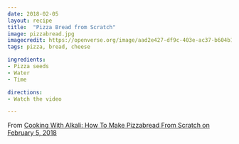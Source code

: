 ```yaml
---
date: 2018-02-05
layout: recipe
title:  "Pizza Bread from Scratch"
image: pizzabread.jpg
imagecredit: https://openverse.org/image/aad2e427-df9c-403e-ac37-b604b16eadd5
tags: pizza, bread, cheese

ingredients:
- Pizza seeds
- Water
- Time

directions:
- Watch the video

---
```


From [Cooking With Alkali: How To Make Pizzabread From Scratch on February 5, 2018](https://www.youtube.com/watch?v=kBgjT6GCSs8&list=PLQYPT6tB8lNZiHXGgc2kKrcj1FABFiiek&index=15)
